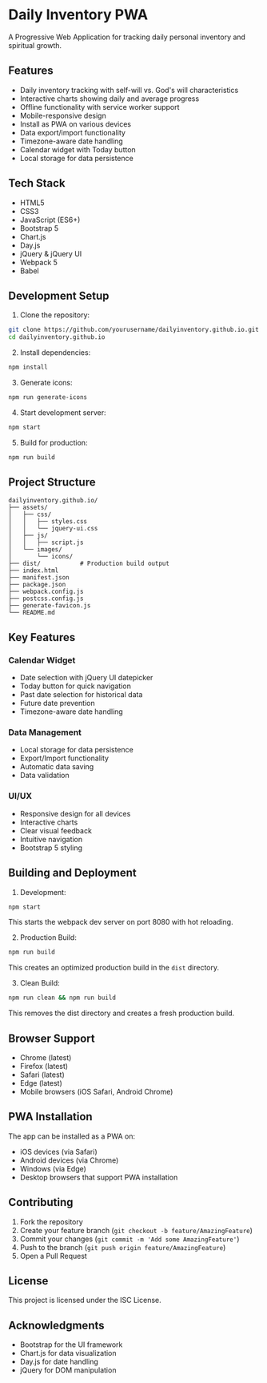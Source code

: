 # Daily Inventory PWA

A Progressive Web Application for tracking daily personal inventory and spiritual growth.

## Features

- Daily inventory tracking with self-will vs. God's will characteristics
- Interactive charts showing daily and average progress
- Offline functionality with service worker support
- Mobile-responsive design
- Install as PWA on various devices
- Data export/import functionality
- Timezone-aware date handling
- Calendar widget with Today button
- Local storage for data persistence

## Tech Stack

- HTML5
- CSS3
- JavaScript (ES6+)
- Bootstrap 5
- Chart.js
- Day.js
- jQuery & jQuery UI
- Webpack 5
- Babel

## Development Setup

1. Clone the repository:
```bash
git clone https://github.com/yourusername/dailyinventory.github.io.git
cd dailyinventory.github.io
```

2. Install dependencies:
```bash
npm install
```

3. Generate icons:
```bash
npm run generate-icons
```

4. Start development server:
```bash
npm start
```

5. Build for production:
```bash
npm run build
```

## Project Structure

```
dailyinventory.github.io/
├── assets/
│   ├── css/
│   │   ├── styles.css
│   │   └── jquery-ui.css
│   ├── js/
│   │   ├── script.js
│   └── images/
│       └── icons/
├── dist/           # Production build output
├── index.html
├── manifest.json
├── package.json
├── webpack.config.js
├── postcss.config.js
├── generate-favicon.js
└── README.md
```

## Key Features

### Calendar Widget
- Date selection with jQuery UI datepicker
- Today button for quick navigation
- Past date selection for historical data
- Future date prevention
- Timezone-aware date handling

### Data Management
- Local storage for data persistence
- Export/Import functionality
- Automatic data saving
- Data validation

### UI/UX
- Responsive design for all devices
- Interactive charts
- Clear visual feedback
- Intuitive navigation
- Bootstrap 5 styling

## Building and Deployment

1. Development:
```bash
npm start
```
This starts the webpack dev server on port 8080 with hot reloading.

2. Production Build:
```bash
npm run build
```
This creates an optimized production build in the `dist` directory.

3. Clean Build:
```bash
npm run clean && npm run build
```
This removes the dist directory and creates a fresh production build.

## Browser Support

- Chrome (latest)
- Firefox (latest)
- Safari (latest)
- Edge (latest)
- Mobile browsers (iOS Safari, Android Chrome)

## PWA Installation

The app can be installed as a PWA on:
- iOS devices (via Safari)
- Android devices (via Chrome)
- Windows (via Edge)
- Desktop browsers that support PWA installation

## Contributing

1. Fork the repository
2. Create your feature branch (`git checkout -b feature/AmazingFeature`)
3. Commit your changes (`git commit -m 'Add some AmazingFeature'`)
4. Push to the branch (`git push origin feature/AmazingFeature`)
5. Open a Pull Request

## License

This project is licensed under the ISC License.

## Acknowledgments

- Bootstrap for the UI framework
- Chart.js for data visualization
- Day.js for date handling
- jQuery for DOM manipulation 